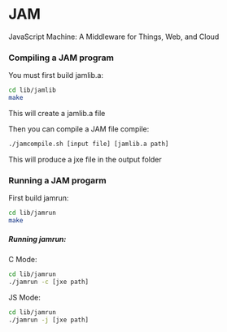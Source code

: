# JAM
JavaScript Machine: A Middleware for Things, Web, and Cloud

### Compiling a JAM program
You must first build jamlib.a:
```sh
cd lib/jamlib
make
```
This will create a jamlib.a file

Then you can compile a JAM file compile:
```sh
./jamcompile.sh [input file] [jamlib.a path]
```
This will produce a jxe file in the output folder

### Running a JAM progarm
First build jamrun:
```sh
cd lib/jamrun
make
```

##### Running jamrun:
C Mode:
```sh
cd lib/jamrun
./jamrun -c [jxe path]
```

JS Mode:
```sh
cd lib/jamrun
./jamrun -j [jxe path]
```
